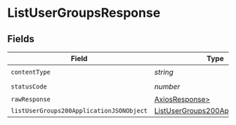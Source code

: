 # ListUserGroupsResponse


## Fields

| Field                                                                                           | Type                                                                                            | Required                                                                                        | Description                                                                                     |
| ----------------------------------------------------------------------------------------------- | ----------------------------------------------------------------------------------------------- | ----------------------------------------------------------------------------------------------- | ----------------------------------------------------------------------------------------------- |
| `contentType`                                                                                   | *string*                                                                                        | :heavy_check_mark:                                                                              | N/A                                                                                             |
| `statusCode`                                                                                    | *number*                                                                                        | :heavy_check_mark:                                                                              | N/A                                                                                             |
| `rawResponse`                                                                                   | [AxiosResponse>](https://axios-http.com/docs/res_schema)                                        | :heavy_minus_sign:                                                                              | N/A                                                                                             |
| `listUserGroups200ApplicationJSONObject`                                                        | [ListUserGroups200ApplicationJSON](../../models/operations/listusergroups200applicationjson.md) | :heavy_minus_sign:                                                                              | OK                                                                                              |